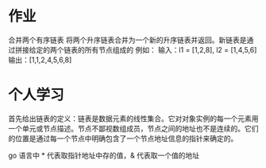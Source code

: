 # 作业
合并两个有序链表
将两个升序链表合并为一个新的升序链表并返回。新链表是通过拼接给定的两个链表的所有节点组成的
例如：
输入：l1 = [1,2,8], l2 = [1,4,5,6]
输出：[1,1,2,4,5,6,8]

# 个人学习
首先给出链表的定义：链表是数据元素的线性集合。它对对象实例的每一个元素用一个单元或节点描述。节点不鄙视数组成员，节点之间的地址也不是连续的。它们的位置是通过每一个节点中明确包含了一个节点地址信息的指针来确定的。

go 语言中 * 代表取指针地址中存的值，& 代表取一个值的地址